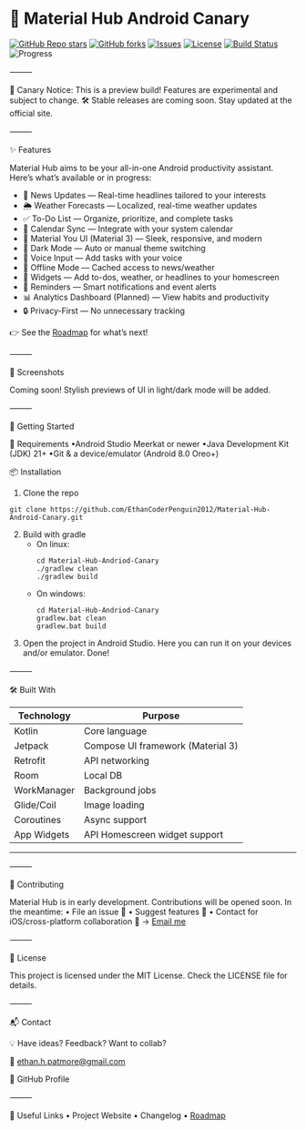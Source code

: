 
# 🧪 Material Hub Android Canary

[![GitHub Repo stars](https://img.shields.io/github/stars/EthanCoderPenguin2012/Material-Hub-Android-Canary?style=for-the-badge&color=blueviolet)](https://github.com/EthanCoderPenguin2012/Material-Hub-Android-Canary/stargazers)
[![GitHub forks](https://img.shields.io/github/forks/EthanCoderPenguin2012/Material-Hub-Android-Canary?style=for-the-badge&color=lightblue)](https://github.com/EthanCoderPenguin2012/Material-Hub-Android-Canary/network/members)
[![Issues](https://img.shields.io/github/issues/EthanCoderPenguin2012/Material-Hub-Android-Canary?style=for-the-badge&color=yellow)](https://github.com/EthanCoderPenguin2012/Material-Hub-Android-Canary/issues)
[![License](https://img.shields.io/github/license/EthanCoderPenguin2012/Material-Hub-Android-Canary?style=for-the-badge&color=brightgreen)](LICENSE)
[![Build Status](https://img.shields.io/github/actions/workflow/status/EthanCoderPenguin2012/Material-Hub-Android-Canary/android.yml?style=for-the-badge&label=Build&logo=android)](https://github.com/EthanCoderPenguin2012/Material-Hub-Android-Canary/actions)
![Progress](https://img.shields.io/badge/Status-Broken-red?style=for-the-badge&logo=target&logoColor=white)

⸻

🚨 Canary Notice:
This is a preview build! Features are experimental and subject to change.
🛠️ Stable releases are coming soon. Stay updated at the official site.

⸻

✨ Features

Material Hub aims to be your all-in-one Android productivity assistant. Here’s what’s available or in progress:
- 📰 News Updates — Real-time headlines tailored to your interests
- 🌦️ Weather Forecasts — Localized, real-time weather updates
- ✅ To-Do List — Organize, prioritize, and complete tasks
- 📅 Calendar Sync — Integrate with your system calendar
- 🎨 Material You UI (Material 3) — Sleek, responsive, and modern
- 🌙 Dark Mode — Auto or manual theme switching
- 🎤 Voice Input — Add tasks with your voice
- 📡 Offline Mode — Cached access to news/weather
- 🧩 Widgets — Add to-dos, weather, or headlines to your homescreen
- 🔔 Reminders — Smart notifications and event alerts
- 📊 Analytics Dashboard (Planned) — View habits and productivity
- 🔒 Privacy-First — No unnecessary tracking

👉 See the [Roadmap](.github/roadmap.md) for what’s next!

⸻

📸 Screenshots

Coming soon! Stylish previews of UI in light/dark mode will be added.

⸻

🚀 Getting Started

🧰 Requirements
	•Android Studio Meerkat or newer
	•Java Development Kit (JDK) 21+
	•Git & a device/emulator (Android 8.0 Oreo+)

📦 Installation
1. Clone the repo
```
git clone https://github.com/EthanCoderPenguin2012/Material-Hub-Android-Canary.git
```
2. Build with gradle
   - On linux:
     ```
     cd Material-Hub-Andriod-Canary
     ./gradlew clean
     ./gradlew build
     ```
   - On windows:
     ```
     cd Material-Hub-Andriod-Canary
     gradlew.bat clean
     gradlew.bat build
     ```
3. Open the project in Android Studio. Here you can run it on your devices and/or emulator. Done!

⸻

🛠️ Built With

|Technology | Purpose                          |
|-----------|----------------------------------|
|Kotlin     | Core language                    |
|Jetpack    | Compose UI framework (Material 3)|
|Retrofit   | API networking                   |
|Room       | Local DB                         |
|WorkManager| Background jobs                  |
|Glide/Coil | Image loading                    |
|Coroutines | Async support                    |
|App Widgets| API Homescreen widget support    |
---


⸻

🤝 Contributing

Material Hub is in early development. Contributions will be opened soon. In the meantime:
	•	File an issue 📮
	•	Suggest features 🧠
	•	Contact for iOS/cross-platform collaboration 🔁 → [Email me](mailto:ethan.h.patmore)

⸻

📜 License

This project is licensed under the MIT License.
Check the LICENSE file for details.

⸻

📬 Contact

💡 Have ideas? Feedback? Want to collab?

📧 ethan.h.patmore@gmail.com

🐙 GitHub Profile

⸻

🔗 Useful Links
	•	 Project Website
	•	 Changelog
	•	 [Roadmap](.github/roadmap.md)

